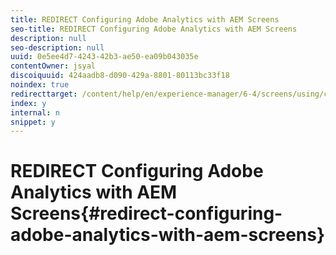 ```yaml
---
title: REDIRECT Configuring Adobe Analytics with AEM Screens
seo-title: REDIRECT Configuring Adobe Analytics with AEM Screens
description: null
seo-description: null
uuid: 0e5ee4d7-4243-42b3-ae50-ea09b043035e
contentOwner: jsyal
discoiquuid: 424aadb8-d090-429a-8801-80113bc33f18
noindex: true
redirecttarget: /content/help/en/experience-manager/6-4/screens/using/configuring-adobe-analytics-aem-screens
index: y
internal: n
snippet: y
---
```


# REDIRECT Configuring Adobe Analytics with AEM Screens{#redirect-configuring-adobe-analytics-with-aem-screens}

